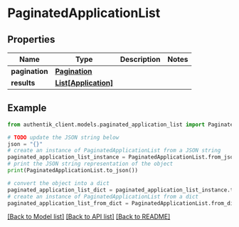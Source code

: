 # PaginatedApplicationList


## Properties

Name | Type | Description | Notes
------------ | ------------- | ------------- | -------------
**pagination** | [**Pagination**](Pagination.md) |  | 
**results** | [**List[Application]**](Application.md) |  | 

## Example

```python
from authentik_client.models.paginated_application_list import PaginatedApplicationList

# TODO update the JSON string below
json = "{}"
# create an instance of PaginatedApplicationList from a JSON string
paginated_application_list_instance = PaginatedApplicationList.from_json(json)
# print the JSON string representation of the object
print(PaginatedApplicationList.to_json())

# convert the object into a dict
paginated_application_list_dict = paginated_application_list_instance.to_dict()
# create an instance of PaginatedApplicationList from a dict
paginated_application_list_from_dict = PaginatedApplicationList.from_dict(paginated_application_list_dict)
```
[[Back to Model list]](../README.md#documentation-for-models) [[Back to API list]](../README.md#documentation-for-api-endpoints) [[Back to README]](../README.md)



